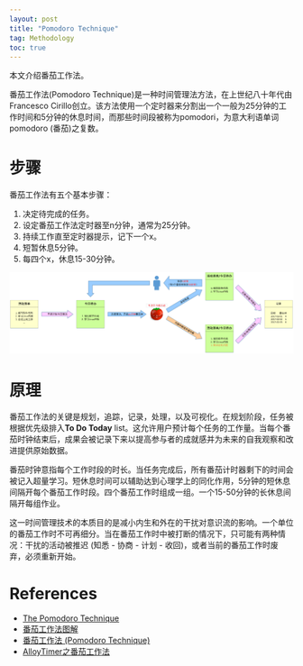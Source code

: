 ```yaml
---
layout: post
title: "Pomodoro Technique"
tag: Methodology
toc: true
---
```


本文介绍番茄工作法。

<!--more-->

番茄工作法(Pomodoro Technique)是一种时间管理法方法，在上世纪八十年代由Francesco Cirillo创立。该方法使用一个定时器来分割出一个一般为25分钟的工作时间和5分钟的休息时间，而那些时间段被称为pomodori，为意大利语单词 pomodoro (番茄)之复数。

# 步骤

番茄工作法有五个基本步骤：

1. 决定待完成的任务。
2. 设定番茄工作法定时器至n分钟，通常为25分钟。
3. 持续工作直至定时器提示，记下一个x。
4. 短暂休息5分钟。
5. 每四个x，休息15-30分钟。

![番茄工作法流程](/assets/pomodoro-technique-procedure.png)

# 原理

番茄工作法的关键是规划，追踪，记录，处理，以及可视化。在规划阶段，任务被根据优先级排入**To Do Today** list。这允许用户预计每个任务的工作量。当每个番茄时钟结束后，成果会被记录下来以提高参与者的成就感并为未来的自我观察和改进提供原始数据。

番茄时钟意指每个工作时段的时长。当任务完成后，所有番茄计时器剩下的时间会被记入超量学习。短休息时间可以辅助达到心理学上的同化作用，5分钟的短休息间隔开每个番茄工作时段。四个番茄工作时组成一组。一个15-50分钟的长休息间隔开每组作业。

这一时间管理技术的本质目的是减小内生和外在的干扰对意识流的影响。一个单位的番茄工作时不可再细分。当在番茄工作时中被打断的情况下，只可能有两种情况：干扰的活动被推迟 (知悉 - 协商 - 计划 - 收回)，或者当前的番茄工作时废弃，必须重新开始。

# References

* [The Pomodoro Technique](/docs/The_Pomodoro_Technique.pdf)
* [番茄工作法图解](/docs/Pomodoro_Technique_Illustrated.mobi)
* [番茄工作法 (Pomodoro Technique)](http://cirillocompany.de/pages/pomodoro-technique/)
* [AlloyTimer之番茄工作法](https://alloyteam.github.io/AlloyTimer/)
